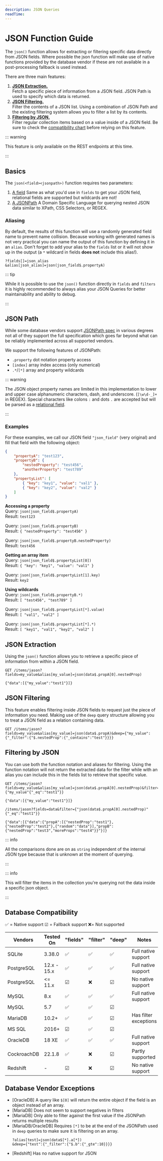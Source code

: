 ```yaml
---
description: JSON Queries
readTime:
---
```


# JSON Function Guide

The `json()` function allows for extracting or filtering specific data directly from JSON fields. Where possible the
json function will make use of native functions provided by the database vendor if these are not available in a
post-processing fallback is used instead.

There are three main features:

1. [**JSON Extraction.**](/reference/json-query.md#basics) \
   Fetch a specific piece of information from a JSON field. JSON Path is used to specify which data is returned.
2. [**JSON Filtering.**](/reference/json-query.md#deep-queries) \
   Filter the contents of a JSON list. Using a combination of JSON Path and the existing filtering system allows you to filter
   a list by its contents.
3. [**Filtering by JSON.**](/reference/json-query.md#filtering) \
   Filter regular collection items based on a value inside of a JSON field. Be sure to check the [compatibility chart](/reference/json-query.md#compatibility)
   before relying on this feature.

::: warning

This feature is only available on the REST endpoints at this time.

:::

## Basics

The `json(<field><jsonpath>)` function requires two parameters:

1. [A field](/reference/query.md#fields) Same as what you'd use in `fields` to get your JSON field, relational fields
   are supported but wildcards are not!
2. [A JSONPath](/reference/json-query.md#json-path) A Domain Specific Language for querying nested JSON data similar to
   XPath, CSS Selectors, or REGEX.

### Aliasing

By default, the results of this function will use a randomly generated field name to prevent name collision. Because
working with generated names is not very practical you can name the output of this function by defining it in an
`alias`. Don't forget to add your alias to the `fields` list or it will not show up in the output (a `*` wildcard in
fields **does not** include this alias!).

```
?fields[]=json_alias
&alias[json_alias]=json(json_field$.propertyA)
```

::: tip

While it is possible to use the `json()` function directly in `fields` and `filters` it is highly recommended to always
alias your JSON Queries for better maintainability and ability to debug.

:::

## JSON Path

While some database vendors support
[JSONPath spec](https://www.ietf.org/archive/id/draft-goessner-dispatch-jsonpath-00.html) in various degrees not all of
they support the full specification which goes far beyond what can be reliably implemented across all supported vendors.

We support the following features of JSONPath:

- `.property` dot notation property access
- `[index]` array index access (only numerical)
- `.*`/`[*]` array and property wildcards

::: warning

The JSON object property names are limited in this implementation to lower and upper case alphanumeric characters, dash,
and underscore. (`[\w\d-_]+` in REGEX). Special characters like colons `:` and dots `.` are accepted but will be parsed
as a [relational field](/reference/query.md#many-to-any-union-types).

:::

### Examples

For these examples, we call our JSON field `"json_field"` (very original) and fill that field with the following object:

```json
{
	"propertyA": "test123",
	"propertyB": {
		"nestedProperty": "test456",
		"anotherProperty": "test789"
	},
	"propertyList": [
		{ "key": "key1", "value": "val1" },
		{ "key": "key2", "value": "val2" }
	]
}
```

**Accessing a property**\
Query: `json(json_field$.propertyA)`\
Result: `test123`

Query: `json(json_field$.propertyB)`\
Result: `{ "nestedProperty": "test456" }`

Query: `json(json_field$.propertyB.nestedProperty)`\
Result: `test456`

**Getting an array item**\
Query: `json(json_field$.propertyList[0])`\
Result: `{ "key": "key1", "value": "val1" }`

Query: `json(json_field$.propertyList[1].key)`\
Result: `key2`

**Using wildcards**\
Query: `json(json_field$.propertyB.*)`\
Result: `[ "test456", "test789" ]`

Query: `json(json_field$.propertyList[*].value)`\
Result: `[ "val1", "val2" ]`

Query: `json(json_field$.propertyList[*].*)`\
Result: `[ "key1", "val1", "key2", "val2" ]`

## JSON Extraction

Using the `json()` function allows you to retrieve a specific piece of information from within a JSON field.

```
GET /items/jason?fields=my_value&alias[my_value]=json(data$.propA[0].nestedProp)

{"data":[{"my_value":"test1"}]}
```

## JSON Filtering

This feature enables filtering inside JSON fields to request just the piece of information you need. Making use of the
`deep` query structure allowing you to treat a JSON field as a relation containing data.

```
GET /items/jason?fields=my_value&alias[my_value]=json(data$.propA)&deep={"my_value":{"_filter":{"$.nestedProp":{"_contains":"test"}}}}
```

## Filtering by JSON

You can use both the function notation and aliases for filtering. Using the function notation will not return the
extracted data for the filter while with an alias you can include this in the fields list to retrieve that specific
value.

```
GET /items/jason?fields=my_value&alias[my_value]=json(data$.propA[0].nestedProp)&filter={"my_value"{"_eq":"test1"}}

{"data":[{"my_value":"test1"}]}
```

```
/items/jason?fields=data&filter={"json(data$.propA[0].nestedProp)"{"_eq":"test1"}}

{"data":[{"data":{"propA":[{"nestedProp":"test1"},{"nestedProp":"test2"},{"random":"data"}],"propB":{"nestedProp":"test3","moreProps":"test4"}}"}]}
```

::: info

All the comparisons done are on as `string` independent of the internal JSON type because that is unknown at the moment
of querying.

:::

::: info

This will filter the items in the collection you're querying not the data inside a specific json object.

:::

## Database Compatibility

✅ = Native support ☑ = Fallback support ❌= Not supported

| Vendors     | Tested On   | "fields" | "filter" | "deep" | Notes                 |
| ----------- | ----------- | -------- | -------- | ------ | --------------------- |
| SQLite      | 3.38.0      | ✅       | ✅       | ✅     | Full native support   |
| PostgreSQL  | 12.x - 15.x | ✅       | ✅       | ✅     | Full native support   |
| PostgreSQL  | <= 11.x     | ☑        | ❌       | ☑      | No native support     |
| MySQL       | 8.x         | ✅       | ✅       | ✅     | Full native support   |
| MySQL       | 5.7         | ✅       | ✅       | ☑      |
| MariaDB     | 10.2+       | ✅       | ✅       | ☑      | Has filter exceptions |
| MS SQL      | 2016+       | ☑        | ✅       | ☑      |
| OracleDB    | 18 XE       | ✅       | ✅       | ✅     | Full native support   |
| CockroachDB | 22.1.8      | ✅       | ❌       | ☑      | Partly supported      |
| Redshift    | -           | ☑        | ❌       | ☑      | No native support     |

## Database Vendor Exceptions

- [OracleDB] A query like `$[0]` will return the entire object if the field is an object instead of an array.
- [MariaDB] Does not seem to support negatives in filters
- [MariaDB] Only able to filter against the first value if the JSONPath returns multiple results
- [MariaDB/OracleDB] Requires `[*]` to be at the end of the JSONPath used in `deep` queries to make sure it is filtering
  on an array.
  ```
  ?alias[test]=json(data$[*].a[*])
  &deep={"test":{"_filter":{"$.b":{"_gte":10}}}}
  ```
- [Redshift] Has no native support for JSON
